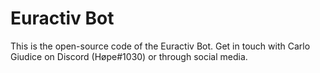 # Euractiv Bot
This is the open-source code of the Euractiv  Bot.
Get in touch with Carlo Giudice on Discord (Høpe#1030) or through social media.
